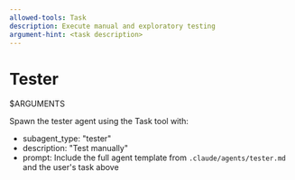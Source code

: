 ```yaml
---
allowed-tools: Task
description: Execute manual and exploratory testing
argument-hint: <task description>
---
```


# Tester

$ARGUMENTS

Spawn the tester agent using the Task tool with:
- subagent_type: "tester"
- description: "Test manually"
- prompt: Include the full agent template from `.claude/agents/tester.md` and the user's task above